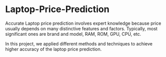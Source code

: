 # Laptop-Price-Prediction
Accurate Laptop price prediction involves expert knowledge because price usually depends on many distinctive features and factors. Typically, most significant ones are brand and model, RAM, ROM, GPU, CPU, etc. 

In this project, we applied different methods and techniques to achieve higher accuracy of the laptop price prediction.



